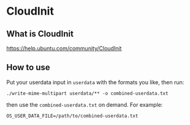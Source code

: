 # CloudInit

## What is CloudInit

https://help.ubuntu.com/community/CloudInit

## How to use
Put your userdata input in `userdata` with the formats you like, then run:

    ./write-mime-multipart userdata/** -o combined-userdata.txt

then use the `combined-userdata.txt` on demand.
For example:

    OS_USER_DATA_FILE=/path/to/combined-userdata.txt

